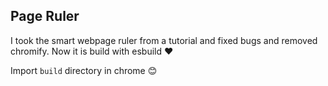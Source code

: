 ## Page Ruler

I took the smart webpage ruler from a tutorial and fixed bugs and removed chromify. Now it is build with esbuild ❤️

Import ```build``` directory in chrome 😊

